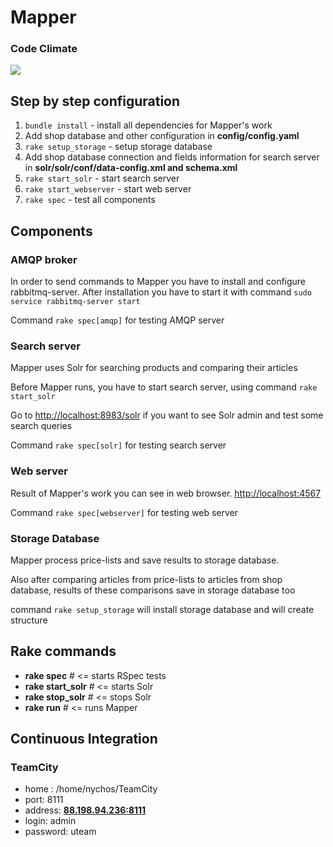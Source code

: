Mapper
======

<h3>Code Climate</h3>
<a href="https://codeclimate.com/repos/5313ca5ce30ba0768e0000eb/feed">
    <img src="https://codeclimate.com/repos/5313ca5ce30ba0768e0000eb/badges/ced2362d8e47d6a3c8e7/gpa.png" />
</a>

<h2>Step by step configuration</h2>
<ol>
  <li><code>bundle install</code> - install all dependencies for Mapper's work</li>
  <li>Add shop database and other configuration in <b>config/config.yaml</b></li>
  <li><code>rake setup_storage</code> - setup storage database</li>
  <li>Add shop database connection and fields information for search server in <b>solr/solr/conf/data-config.xml and schema.xml</b></li>
  <li><code>rake start_solr</code> - start search server</li>
  <li><code>rake start_webserver</code> - start web server</li>
  <li><code>rake spec</code> - test all components</li>
</ol>

<h2>Components</h2>

<h3>AMQP broker</h3>
<p>In order to send commands to Mapper you have to install and configure rabbitmq-server. 
After installation you have to start it with command 
<code>sudo service rabbitmq-server start</code>  </p>
<p>Command <code>rake spec[amqp]</code> for testing AMQP server</p>

<h3>Search server</h3>
<p>Mapper uses Solr for searching products and comparing their articles</p>
<p>Before Mapper runs, you have to start search server, using command <code>rake start_solr</code></p>
<p>Go to <a href="http://localhost:8983/solr" target="_blank">http://localhost:8983/solr</a> if you want to see Solr admin and test some search queries</p>
<p>Command <code>rake spec[solr]</code> for testing search server</p>

<h3>Web server</h3>
<p>Result of Mapper's work you can see in web browser. <a href="http://localhost:4567" target="_blank">http://localhost:4567</a></p>
<p>Command <code>rake spec[webserver]</code> for testing web server</p>

<h3>Storage Database</h3>
<p>Mapper process price-lists and save results to storage database. </p>
<p>Also after comparing articles from price-lists to articles from shop database, results of these comparisons save in storage database too</p>
<p>command <code>rake setup_storage</code> will install storage database and will create structure</p>

<h2>Rake commands</h2>
    <ul>
        <li><b>rake spec</b> # &lt;= starts RSpec tests</li>
        <li><b>rake start_solr</b> # &lt;= starts Solr</li>
        <li><b>rake stop_solr</b> # &lt;= stops Solr</li>
        <li><b>rake run</b> # &lt;= runs Mapper</li>
</ul>
<h2>Continuous Integration</h2>
    <h3>TeamCity</h3>
    <ul>
        <li>home : /home/nychos/TeamCity</li>
        <li>port: 8111</li>
        <li>address: <b><a href="88.198.94.236:8111" target="_blank">88.198.94.236:8111</a></b></li>
        <li>login: admin</li>
        <li>password: uteam</li>
   </ul>
